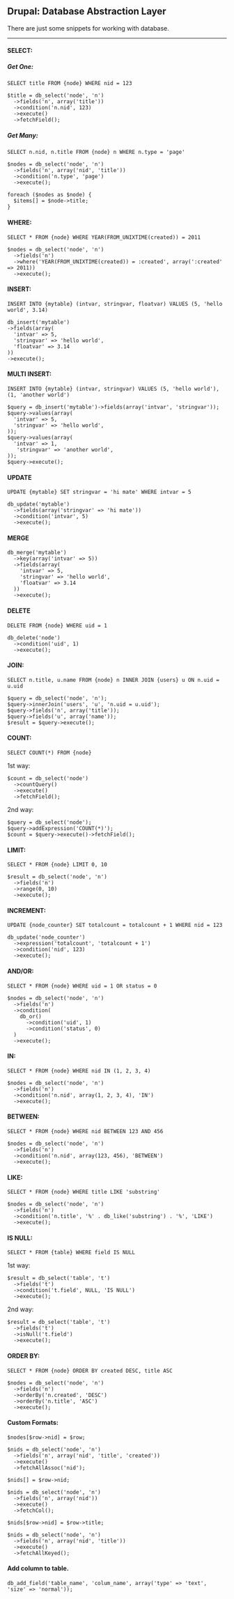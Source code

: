 ## Drupal: Database Abstraction Layer
There are just some snippets for working with database.
- - -

#### SELECT:
##### Get One:
`SELECT title FROM {node} WHERE nid = 123`
 
    $title = db_select('node', 'n')
      ->fields('n', array('title'))
      ->condition('n.nid', 123)
      ->execute()
      ->fetchField();

##### Get Many:
`SELECT n.nid, n.title FROM {node} n WHERE n.type = 'page'`

    $nodes = db_select('node', 'n')
      ->fields('n', array('nid', 'title'))
      ->condition('n.type', 'page')
      ->execute();

    foreach ($nodes as $node) {
      $items[] = $node->title;
    }

#### WHERE:
`SELECT * FROM {node} WHERE YEAR(FROM_UNIXTIME(created)) = 2011`

    $nodes = db_select('node', 'n')
      ->fields('n')
      ->where('YEAR(FROM_UNIXTIME(created)) = :created', array(':created' => 2011))
      ->execute();

#### INSERT:
`INSERT INTO {mytable} (intvar, stringvar, floatvar) VALUES (5, 'hello world', 3.14)`

    db_insert('mytable')
    ->fields(array(
      'intvar' => 5,
      'stringvar' => 'hello world',
      'floatvar' => 3.14
    ))
    ->execute();

#### MULTI INSERT:
`INSERT INTO {mytable} (intvar, stringvar) VALUES (5, 'hello world'), (1, 'another world')`

    $query = db_insert('mytable')->fields(array('intvar', 'stringvar'));
    $query->values(array(
      'intvar' => 5,
      'stringvar' => 'hello world',
    ));
    $query->values(array(
      'intvar' => 1,
       'stringvar' => 'another world',
    ));
    $query->execute();

#### UPDATE
`UPDATE {mytable} SET stringvar = 'hi mate' WHERE intvar = 5`

    db_update('mytable')
      ->fields(array('stringvar' => 'hi mate'))
      ->condition('intvar', 5)
      ->execute();

#### MERGE

    db_merge('mytable')
      ->key(array('intvar' => 5))
      ->fields(array(
        'intvar' => 5,
        'stringvar' => 'hello world',
        'floatvar' => 3.14
      ))
      ->execute();

#### DELETE
`DELETE FROM {node} WHERE uid = 1`

    db_delete('node')
      ->condition('uid', 1)
      ->execute();

#### JOIN:
`SELECT n.title, u.name FROM {node} n INNER JOIN {users} u ON n.uid = u.uid`

    $query = db_select('node', 'n');
    $query->innerJoin('users', 'u', 'n.uid = u.uid');
    $query->fields('n', array('title'));
    $query->fields('u', array('name'));
    $result = $query->execute();

#### COUNT:
`SELECT COUNT(*) FROM {node}`

1st way:

    $count = db_select('node')
      ->countQuery()
      ->execute()
      ->fetchField();

2nd way:

    $query = db_select('node');
    $query->addExpression('COUNT(*)');
    $count = $query->execute()->fetchField();

#### LIMIT:
`SELECT * FROM {node} LIMIT 0, 10`

    $result = db_select('node', 'n')
      ->fields('n')
      ->range(0, 10)
      ->execute();

#### INCREMENT:
`UPDATE {node_counter} SET totalcount = totalcount + 1 WHERE nid = 123`

    db_update('node_counter')
      ->expression('totalcount', 'totalcount + 1')
      ->condition('nid', 123)
      ->execute();

#### AND/OR:
`SELECT * FROM {node} WHERE uid = 1 OR status = 0`

    $nodes = db_select('node', 'n')
      ->fields('n')
      ->condition(
        db_or()
          ->condition('uid', 1)
          ->condition('status', 0)
      )
      ->execute();

#### IN:
`SELECT * FROM {node} WHERE nid IN (1, 2, 3, 4)`

    $nodes = db_select('node', 'n')
      ->fields('n')
      ->condition('n.nid', array(1, 2, 3, 4), 'IN')
      ->execute();

#### BETWEEN:
`SELECT * FROM {node} WHERE nid BETWEEN 123 AND 456`

    $nodes = db_select('node', 'n')
      ->fields('n')
      ->condition('n.nid', array(123, 456), 'BETWEEN')
      ->execute();

#### LIKE:
`SELECT * FROM {node} WHERE title LIKE 'substring'`

    $nodes = db_select('node', 'n')
      ->fields('n')
      ->condition('n.title', '%' . db_like('substring') . '%', 'LIKE')
      ->execute();

#### IS NULL:
`SELECT * FROM {table} WHERE field IS NULL`

1st way:

    $result = db_select('table', 't')
      ->fields('t')
      ->condition('t.field', NULL, 'IS NULL')
      ->execute();

2nd way:

    $result = db_select('table', 't')
      ->fields('t')
      ->isNull('t.field')
      ->execute();

#### ORDER BY:
`SELECT * FROM {node} ORDER BY created DESC, title ASC`

    $nodes = db_select('node', 'n')
      ->fields('n')
      ->orderBy('n.created', 'DESC')
      ->orderBy('n.title', 'ASC')
      ->execute();

#### Custom Formats:
`$nodes[$row->nid] = $row;`

    $nids = db_select('node', 'n')
      ->fields('n', array('nid', 'title', 'created'))
      ->execute()
      ->fetchAllAssoc('nid');

`$nids[] = $row->nid;`

    $nids = db_select('node', 'n')
      ->fields('n', array('nid'))
      ->execute()
      ->fetchCol();

`$nids[$row->nid] = $row->title;`

    $nids = db_select('node', 'n')
      ->fields('n', array('nid', 'title'))
      ->execute()
      ->fetchAllKeyed();

#### Add column to table.
`db_add_field('table_name', 'colum_name', array('type' => 'text', 'size' => 'normal'));`
